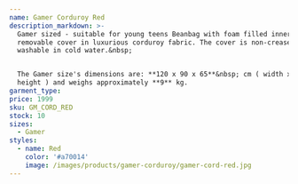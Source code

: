 ```yaml
---
name: Gamer Corduroy Red
description_markdown: >-
  Gamer sized - suitable for young teens Beanbag with foam filled inner bag and
  removable cover in luxurious corduroy fabric. The cover is non-crease and
  washable in cold water.&nbsp;


  The Gamer size's dimensions are: **120 x 90 x 65**&nbsp; cm ( width x depth x
  height ) and weighs approximately **9** kg.
garment_type:
price: 1999
sku: GM_CORD_RED
stock: 10
sizes:
  - Gamer
styles:
  - name: Red
    color: '#a70014'
    image: /images/products/gamer-corduroy/gamer-cord-red.jpg
---
```

